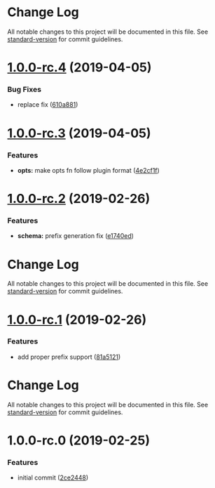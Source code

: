 # Change Log

All notable changes to this project will be documented in this file. See [standard-version](https://github.com/conventional-changelog/standard-version) for commit guidelines.

# [1.0.0-rc.4](https://gitlab.com/m03geek/fastify-autoload-recursive/compare/v1.0.0-rc.3...v1.0.0-rc.4) (2019-04-05)


### Bug Fixes

* replace fix ([610a881](https://gitlab.com/m03geek/fastify-autoload-recursive/commit/610a881))



# [1.0.0-rc.3](https://gitlab.com/m03geek/fastify-autoload-recursive/compare/v1.0.0-rc.2...v1.0.0-rc.3) (2019-04-05)


### Features

* **opts:** make opts fn follow plugin format ([4e2cf1f](https://gitlab.com/m03geek/fastify-autoload-recursive/commit/4e2cf1f))



# [1.0.0-rc.2](https://gitlab.com/m03geek/fastify-autoload-recursive/compare/v1.0.0-rc.1...v1.0.0-rc.2) (2019-02-26)


### Features

* **schema:** prefix generation fix ([e1740ed](https://gitlab.com/m03geek/fastify-autoload-recursive/commit/e1740ed))



# Change Log

All notable changes to this project will be documented in this file. See [standard-version](https://github.com/conventional-changelog/standard-version) for commit guidelines.

# [1.0.0-rc.1](https://gitlab.com/m03geek/fastify-autoload-recursive/compare/v1.0.0-rc.0...v1.0.0-rc.1) (2019-02-26)


### Features

* add proper prefix support ([81a5121](https://gitlab.com/m03geek/fastify-autoload-recursive/commit/81a5121))



# Change Log

All notable changes to this project will be documented in this file. See [standard-version](https://github.com/conventional-changelog/standard-version) for commit guidelines.

# 1.0.0-rc.0 (2019-02-25)


### Features

* initial commit ([2ce2448](https://gitlab.com/m03geek/fastify-autoload-recursive/commit/2ce2448))
